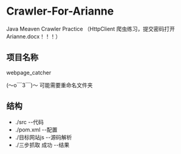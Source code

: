 # Crawler-For-Arianne
Java Meaven Crawler Practice （HttpClient 爬虫练习，提交密码打开Arianne.docx！！！）

## 项目名称
webpage_catcher

(～o￣3￣)～  可能需要重命名文件夹

## 结构
* ./src --代码
* ./pom.xml --配置
* ./目标网站js --源码解析
* ./三步抓取 成功 --结果